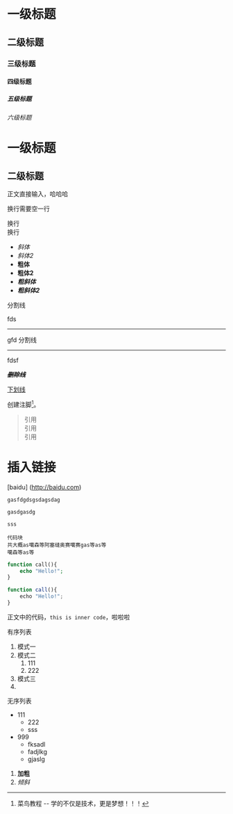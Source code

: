 # 一级标题
## 二级标题
### 三级标题
#### 四级标题
##### 五级标题
###### 六级标题

一级标题
========
二级标题
--------

正文直接输入，哈哈哈

换行需要空一行


换行  
换行

- *斜体*
- _斜体2_
- **粗体**
- __粗体2__
- ***粗斜体***
- ___粗斜体2___

分割线

fds

***
gfd
分割线

---
fdsf

***~~删除线~~***

<u>下划线</u>



创建注脚[^1]。

[^1]:菜鸟教程 -- 学的不仅是技术，更是梦想！！！

>引用  
>引用  
>引用

# 插入链接
[baidu]
(http://baidu.com)

`gasfdgdsgsdagsdag`

``gasdgasdg``

```
sss
```


```
代码块
共大概as噶森等阿塞缝奥赛噶赛gas等as等
噶森等as等
```

```php
function call(){
    echo "Hello!";
}
```

```javascript
function call(){
    echo "Hello!";
}
```

正文中的代码，``this is inner code``，啦啦啦


有序列表
1. 模式一
2. 模式二
    1. 111
    2. 222
3. 模式三
4. 

无序列表
- 111
    - 222
    - sss
- 999
    - fksadl
    - fadjlkg
    - gjaslg


1. **加粗**
2. *倾斜*